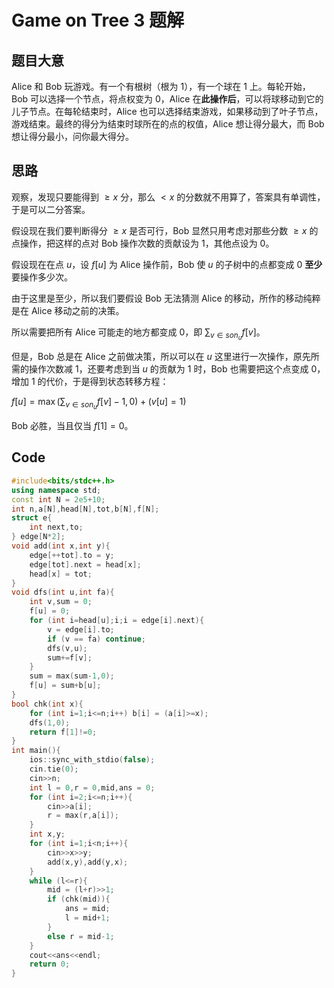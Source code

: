 # Game on Tree 3 题解

## 题目大意

Alice 和 Bob 玩游戏。有一个有根树（根为 $1$），有一个球在 $1$ 上。每轮开始，Bob 可以选择一个节点，将点权变为 $0$，Alice 在**此操作后**，可以将球移动到它的儿子节点。在每轮结束时，Alice 也可以选择结束游戏，如果移动到了叶子节点，游戏结束。最终的得分为结束时球所在的点的权值，Alice 想让得分最大，而 Bob 想让得分最小，问你最大得分。

## 思路

观察，发现只要能得到 $\geq x$ 分，那么 $<x$ 的分数就不用算了，答案具有单调性，于是可以二分答案。

假设现在我们要判断得分 $\geq x$ 是否可行，Bob 显然只用考虑对那些分数 $\geq x$ 的点操作，把这样的点对 Bob 操作次数的贡献设为 $1$，其他点设为 $0$。

假设现在在点 $u$，设 $f[u]$ 为 Alice 操作前，Bob 使 $u$ 的子树中的点都变成 $0$ **至少**要操作多少次。

由于这里是至少，所以我们要假设 Bob 无法猜测 Alice 的移动，所作的移动纯粹是在 Alice 移动之前的决策。

所以需要把所有 Alice 可能走的地方都变成 $0$，即 $\sum_{v\in son_u}f[v]$。

但是，Bob 总是在 Alice 之前做决策，所以可以在 $u$ 这里进行一次操作，原先所需的操作次数减 $1$，还要考虑到当 $u$ 的贡献为 $1$ 时，Bob 也需要把这个点变成 $0$，增加 $1$ 的代价，于是得到状态转移方程：

$f[u] = \max(\sum_{v\in son_u}f[v]-1,0)+(v[u] = 1)$

Bob 必胜，当且仅当 $f[1] = 0$。

## Code

```c++
#include<bits/stdc++.h>
using namespace std;
const int N = 2e5+10;
int n,a[N],head[N],tot,b[N],f[N];
struct e{
	int next,to;
} edge[N*2];
void add(int x,int y){
	edge[++tot].to = y;
	edge[tot].next = head[x];
	head[x] = tot;
}
void dfs(int u,int fa){
	int v,sum = 0;
	f[u] = 0;
	for (int i=head[u];i;i = edge[i].next){
		v = edge[i].to;
		if (v == fa) continue;
		dfs(v,u);
		sum+=f[v];
	}
	sum = max(sum-1,0);
	f[u] = sum+b[u];
}
bool chk(int x){
	for (int i=1;i<=n;i++) b[i] = (a[i]>=x);
	dfs(1,0);
	return f[1]!=0;
}
int main(){
	ios::sync_with_stdio(false);
	cin.tie(0);
	cin>>n;
	int l = 0,r = 0,mid,ans = 0;
	for (int i=2;i<=n;i++){
		cin>>a[i];
		r = max(r,a[i]);
	}
	int x,y;
	for (int i=1;i<n;i++){
		cin>>x>>y;
		add(x,y),add(y,x);
	}
	while (l<=r){
		mid = (l+r)>>1;
		if (chk(mid)){
			ans = mid;
			l = mid+1;
		}
		else r = mid-1;
	}
	cout<<ans<<endl;
	return 0;
}
```

